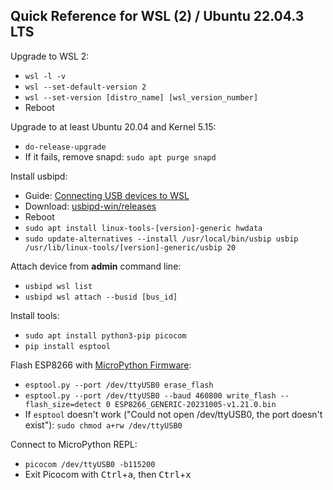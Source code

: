 Quick Reference for WSL (2) / Ubuntu 22.04.3 LTS
------------------------------------------------

Upgrade to WSL 2:
* `wsl -l -v`
* `wsl --set-default-version 2`
* `wsl --set-version [distro_name] [wsl_version_number]`
* Reboot

Upgrade to at least Ubuntu 20.04 and Kernel 5.15:
* `do-release-upgrade`
* If it fails, remove snapd: `sudo apt purge snapd`

Install usbipd:
* Guide: [Connecting USB devices to WSL](https://devblogs.microsoft.com/commandline/connecting-usb-devices-to-wsl/)
* Download: [usbipd-win/releases](https://github.com/dorssel/usbipd-win/releases)
* Reboot
* `sudo apt install linux-tools-[version]-generic hwdata`
* `sudo update-alternatives --install /usr/local/bin/usbip usbip /usr/lib/linux-tools/[version]-generic/usbip 20`

Attach device from **admin** command line:
* `usbipd wsl list`
* `usbipd wsl attach --busid [bus_id]`

Install tools:
* `sudo apt install python3-pip picocom`
* `pip install esptool`

Flash ESP8266 with [MicroPython Firmware](https://micropython.org/download/ESP8266_GENERIC/):
* `esptool.py --port /dev/ttyUSB0 erase_flash`
* `esptool.py --port /dev/ttyUSB0 --baud 460800 write_flash --flash_size=detect 0 ESP8266_GENERIC-20231005-v1.21.0.bin`
* If `esptool` doesn't work ("Could not open /dev/ttyUSB0, the port doesn't exist"): `sudo chmod a+rw /dev/ttyUSB0`

Connect to MicroPython REPL:
* `picocom /dev/ttyUSB0 -b115200`
* Exit Picocom with <kbd>Ctrl</kbd>+<kbd>a</kbd>, then <kbd>Ctrl</kbd>+<kbd>x</kbd>
